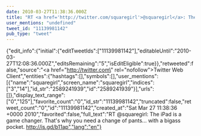 ```yaml
---
date: 2010-03-27T11:38:36.000Z
title: "RT <a href='http://twitter.com/squaregirl'>@squaregirl</a>: The iPad is a game changer. That's why you need a change of pants... with a bigass pocket. http://is.gd/b11ap″"
user_mentions: "undefined"
tweet_id: "11139981142"
pub_type: "tweet"
---
```

{"edit_info":{"initial":{"editTweetIds":["11139981142"],"editableUntil":"2010-03-27T12:08:36.000Z","editsRemaining":"5","isEditEligible":true}},"retweeted":false,"source":"<a href=\"http://twitter.com\" rel=\"nofollow\">Twitter Web Client</a>","entities":{"hashtags":[],"symbols":[],"user_mentions":[{"name":"squaregirl","screen_name":"squaregirl","indices":["3","14"],"id_str":"2589241939","id":"2589241939"}],"urls":[]},"display_text_range":["0","125"],"favorite_count":"0","id_str":"11139981142","truncated":false,"retweet_count":"0","id":"11139981142","created_at":"Sat Mar 27 11:38:36 +0000 2010","favorited":false,"full_text":"RT @squaregirl: The iPad is a game changer. That's why you need a change of pants... with a bigass pocket. http://is.gd/b11ap","lang":"en"}
